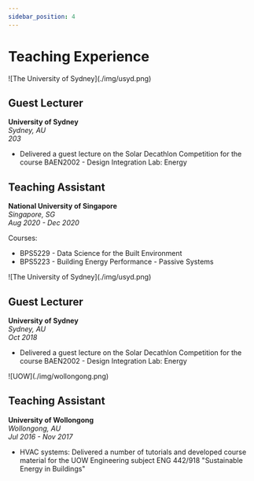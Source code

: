 ```yaml
---
sidebar_position: 4
---
```


# Teaching Experience

<div class="img-small" > ![The University of Sydney](./img/usyd.png)</div>

## Guest Lecturer
**University of Sydney**  
_Sydney, AU_  
_203_

- Delivered a guest lecture on the Solar Decathlon Competition for the course BAEN2002 - Design Integration Lab: Energy

## Teaching Assistant
**National University of Singapore**  
_Singapore, SG_  
_Aug 2020 - Dec 2020_

Courses:
- BPS5229 - Data Science for the Built Environment
- BPS5223 - Building Energy Performance - Passive Systems

<div class="img-small" > ![The University of Sydney](./img/usyd.png)</div>

## Guest Lecturer
**University of Sydney**  
_Sydney, AU_  
_Oct 2018_

- Delivered a guest lecture on the Solar Decathlon Competition for the course BAEN2002 - Design Integration Lab: Energy

<div class="img-small" > ![UOW](./img/wollongong.png)</div>

## Teaching Assistant
**University of Wollongong**  
_Wollongong, AU_  
_Jul 2016 - Nov 2017_

- HVAC systems: Delivered a number of tutorials and developed course material for the UOW Engineering subject ENG 442/918 "Sustainable Energy in Buildings"

